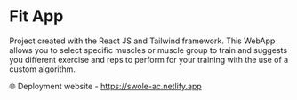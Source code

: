 # Fit App

Project created with the React JS and Tailwind framework. This WebApp allows you to select specific muscles or muscle group to train and suggests you different exercise and reps to perform for your training with the use of a custom algorithm.


🌐 Deployment website - https://swole-ac.netlify.app

